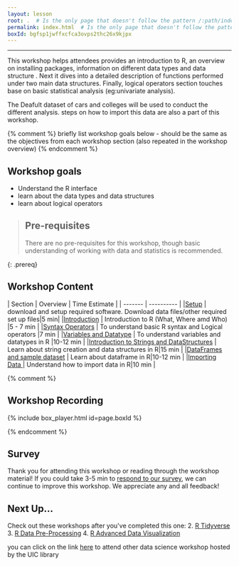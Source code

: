 ```yaml
---
layout: lesson
root: .  # Is the only page that doesn't follow the pattern /:path/index.html
permalink: index.html  # Is the only page that doesn't follow the pattern /:path/index.html
boxId: bgfsp1jwffxcfca3ovps2thc26x9kjpx
---
```



-------------------------------------------
This workshop helps attendees provides an introduction to R, an overview on installing packages, information on different data types and data structure . Next it dives into a detailed description of functions performed under two main data structures. Finally, logical operators section touches base on basic statistical analysis (eg:univariate analysis). 

The Deafult dataset of cars and colleges will be used to conduct the different analysis. steps on how to import this data are also a part of this workshop.

{% comment %} briefly list workshop goals below - should be the same as the objectives from each workshop section (also repeated in the workshop overview) {% endcomment %}

## Workshop goals
- Understand the R interface
- learn about the data types and data structures
- learn about logical operators 


> ## Pre-requisites
> There are no pre-requisites for this workshop, though basic understanding of working with data and statistics is recommended.

{: .prereq}


## Workshop Content 


| Section    | Overview | Time Estimate |
| ------- | ---------- |
|[Setup](https://uic-library.github.io/Introduction_to_R/setup/)   | download and setup required software. Download data files/other required set up files|5 min|
|[Introduction](https://uic-library.github.io/Introduction_to_R/01-Intro-to-R-and-Rstudio/index.html)  | Introduction to R (What, Where amd Who) |5 - 7 min | 
|[Syntax Operators](https://uic-library.github.io/Introduction_to_R/02-syntax-operators/index.html)    | To understand basic R syntax and Logical operators |7 min |
|[Variables and Datatype](https://uic-library.github.io/Introduction_to_R/03-Variables-and-Datatypes/index.html) | To understand variables and datatypes in R |10-12 min |
|[Introduction to Strings and DataStructures](https://uic-library.github.io/Introduction_to_R/04-Strings-and-DataStructures/index.html)    | Learn about string creation and data structures in R|15 min |
|[DataFrames and sample dataset](https://uic-library.github.io/Introduction_to_R/05-Dataframe/index.html)    | Learn about dataframe in R|10-12 min | 
|[Importing Data ](https://uic-library.github.io/Introduction_to_R/06-sample-dataset-importing-data-and-packages/index.html)    | Understand how to import data in R|10 min | 


{% comment %}

## Workshop Recording

{% include box_player.html id=page.boxId %}

{% endcomment %}

## Survey

Thank you for attending this workshop or reading through the workshop material! If you could take 3-5 min to [respond to our survey](https://uic.ca1.qualtrics.com/jfe/form/SV_5bYL8vP2EqGbAmW), we can continue to improve this workshop. We appreciate any and all feedback!


## Next Up...
Check out these workshops after you've completed this one:
2. [R Tidyverse]()
3. [R Data Pre-Processing]()
4. [R Advanced Data Visualization]()

you can click on the link [here](https://researchguides.uic.edu/hub/workshops) to attend other data science workshop hosted by the UIC library 
